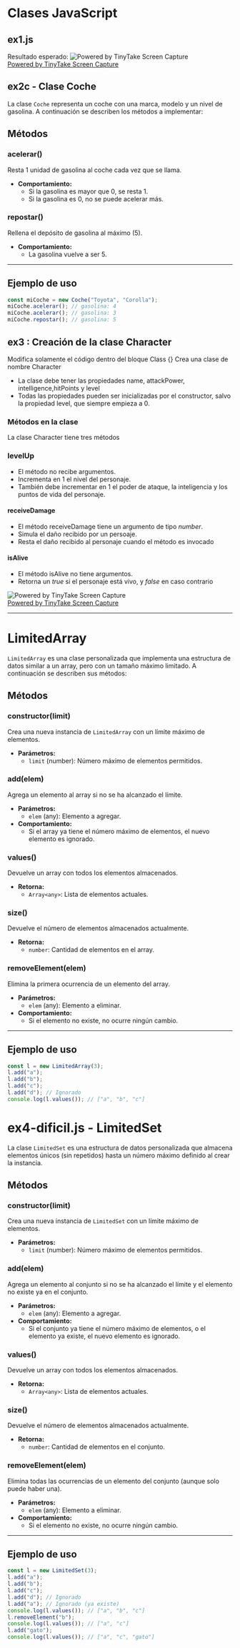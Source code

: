 # Clases JavaScript

## ex1.js

Resultado esperado:
<img src="https://oscarm.tinytake.com/media/1777803?filename=1749743627391_TinyTake12-06-2025-05-53-37_638853404266396722.png&sub_type=thumbnail_preview&type=attachment&width=1195&height=191" title="Powered by TinyTake Screen Capture"/><br><a href="https://www.tinytake.com">Powered by TinyTake Screen Capture</a>

## ex2c - Clase Coche

La clase `Coche` representa un coche con una marca, modelo y un nivel de gasolina. A continuación se describen los métodos a implementar:

## Métodos

### acelerar()
Resta 1 unidad de gasolina al coche cada vez que se llama.
- **Comportamiento:**
  - Si la gasolina es mayor que 0, se resta 1.
  - Si la gasolina es 0, no se puede acelerar más.


### repostar()
Rellena el depósito de gasolina al máximo (5).
- **Comportamiento:**
  - La gasolina vuelve a ser 5.

---

## Ejemplo de uso
```js
const miCoche = new Coche("Toyota", "Corolla");
miCoche.acelerar(); // gasolina: 4
miCoche.acelerar(); // gasolina: 3
miCoche.repostar(); // gasolina: 5
```

## ex3 : Creación de la clase Character

Modifica solamente el código dentro del bloque Class {}
Crea una clase de nombre Character

- La clase debe tener las propiedades name, attackPower, intelligence,hitPoints y level
- Todas las propiedades pueden ser inicializadas por el constructor, salvo la propiedad level, que siempre empieza a 0.

### Métodos en la clase

La clase Character tiene tres métodos

### levelUp

- El método no recibe argumentos.
- Incrementa en 1 el nivel del personaje.
- También debe incrementar en 1 el poder de ataque, la inteligencia y los puntos de vida del personaje.

#### receiveDamage

- El método receiveDamage tiene un argumento de tipo _number_.
- Simula el daño recibido por un persoaje.
- Resta el daño recibido al personaje cuando el método es invocado

#### isAlive

- El método isAlive no tiene argumentos.
- Retorna un _true_ si el personaje está vivo, y _false_ en caso contrario

<img src="https://oscarm.tinytake.com/media/1777807?filename=1749743800981_TinyTake12-06-2025-05-56-38_638853405999741946.png&sub_type=thumbnail_preview&type=attachment&width=800&height=274" title="Powered by TinyTake Screen Capture"/><br><a href="https://www.tinytake.com">Powered by TinyTake Screen Capture</a>

---

# LimitedArray

`LimitedArray` es una clase personalizada que implementa una estructura de datos similar a un array, pero con un tamaño máximo limitado. A continuación se describen sus métodos:

## Métodos

### constructor(limit)
Crea una nueva instancia de `LimitedArray` con un límite máximo de elementos.
- **Parámetros:**
  - `limit` (number): Número máximo de elementos permitidos.

### add(elem)
Agrega un elemento al array si no se ha alcanzado el límite.
- **Parámetros:**
  - `elem` (any): Elemento a agregar.
- **Comportamiento:**
  - Si el array ya tiene el número máximo de elementos, el nuevo elemento es ignorado.

### values()
Devuelve un array con todos los elementos almacenados.
- **Retorna:**
  - `Array<any>`: Lista de elementos actuales.

### size()
Devuelve el número de elementos almacenados actualmente.
- **Retorna:**
  - `number`: Cantidad de elementos en el array.

### removeElement(elem)
Elimina la primera ocurrencia de un elemento del array.
- **Parámetros:**
  - `elem` (any): Elemento a eliminar.
- **Comportamiento:**
  - Si el elemento no existe, no ocurre ningún cambio.

---

## Ejemplo de uso
```js
const l = new LimitedArray(3);
l.add("a");
l.add("b");
l.add("c");
l.add("d"); // Ignorado
console.log(l.values()); // ["a", "b", "c"]
```

# ex4-dificil.js - LimitedSet

La clase `LimitedSet` es una estructura de datos personalizada que almacena elementos únicos (sin repetidos) hasta un número máximo definido al crear la instancia.

## Métodos

### constructor(limit)
Crea una nueva instancia de `LimitedSet` con un límite máximo de elementos.
- **Parámetros:**
  - `limit` (number): Número máximo de elementos permitidos.

### add(elem)
Agrega un elemento al conjunto si no se ha alcanzado el límite y el elemento no existe ya en el conjunto.
- **Parámetros:**
  - `elem` (any): Elemento a agregar.
- **Comportamiento:**
  - Si el conjunto ya tiene el número máximo de elementos, o el elemento ya existe, el nuevo elemento es ignorado.

### values()
Devuelve un array con todos los elementos almacenados.
- **Retorna:**
  - `Array<any>`: Lista de elementos actuales.

### size()
Devuelve el número de elementos almacenados actualmente.
- **Retorna:**
  - `number`: Cantidad de elementos en el conjunto.

### removeElement(elem)
Elimina todas las ocurrencias de un elemento del conjunto (aunque solo puede haber una).
- **Parámetros:**
  - `elem` (any): Elemento a eliminar.
- **Comportamiento:**
  - Si el elemento no existe, no ocurre ningún cambio.

---

## Ejemplo de uso
```js
const l = new LimitedSet(3);
l.add("a");
l.add("b");
l.add("c");
l.add("d"); // Ignorado
l.add("a"); // Ignorado (ya existe)
console.log(l.values()); // ["a", "b", "c"]
l.removeElement("b");
console.log(l.values()); // ["a", "c"]
l.add("gato");
console.log(l.values()); // ["a", "c", "gato"]
```



